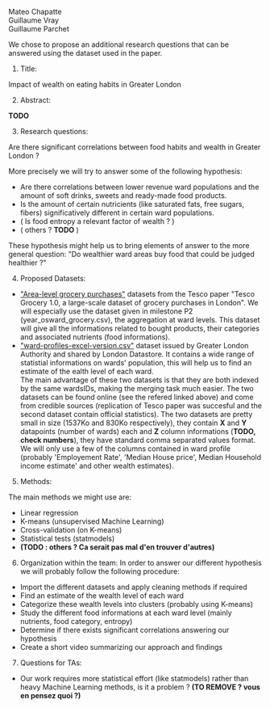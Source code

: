 Mateo Chapatte  
Guillaume Vray  
Guillaume Parchet  

We chose to propose an additional research questions that can be answered using the dataset used in the paper.

1. Title:

 Impact of wealth on eating habits in Greater London

2. Abstract:

 **TODO**
 
3. Research questions:

 Are there significant correlations between food habits and wealth in Greater London ? 
 
More precisely we will try to answer some of the following hypothesis:
  - Are there correlations between lower revenue ward populations and the amount of soft drinks, sweets and ready-made food products.
  - Is the amount of certain nutricients (like saturated fats, free sugars, fibers) significatively different in certain ward populations.
  - ( Is food entropy a relevant factor of wealth ? )
  - ( others ? **TODO** )
   
These hypothesis might help us to bring elements of answer to the more general question: "Do wealthier ward areas buy food that could be judged healthier ?"
 
4. Proposed Datasets:
 - ["Area-level grocery purchases"](https://figshare.com/collections/Tesco_Grocery_1_0/4769354/2) datasets from the Tesco paper "Tesco Grocery 1.0, a large-scale dataset of grocery purchases in London". We will especially use the dataset given in milestone P2 (year_osward_grocery.csv), the aggregation at ward levels. This dataset will give all the informations related to bought products, their categories and associated nutrients (food informations).
 - ["ward-profiles-excel-version.csv"](https://data.london.gov.uk/dataset/ward-profiles-and-atlas) dataset issued by Greater London Authority and shared by London Datastore. It contains a wide range of statistial informations on wards' population, this will help us to find an estimate of the ealth level of each ward.  
The main advantage of these two datasets is that they are both indexed by the same wardsIDs, making the merging task much easier. The two datasets can be found online (see the refered linked above) and come from credible sources (replication of Tesco paper was succesful and the second dataset contain official statistics). The two datasets are pretty small in size (1537Ko and  830Ko respectively), they contain **X** and **Y** datapoints (number of wards) each and **Z** column informations (**TODO, check numbers**), they have standard comma separated values format. We will only use a few of the columns contained in ward profile (probably 'Employement Rate', 'Median House price', Median Household income estimate' and other wealth estimates). 
 
5. Methods:

The main methods we might use are:
 - Linear regression
 - K-means (unsupervised Machine Learning)
 - Cross-validation (on K-means)
 - Statistical tests (statmodels)
 - **(TODO : others ? Ca serait pas mal d'en trouver d'autres)**
 
6. Organization within the team:
In order to answer our different hypothesis we will probably follow the following procedure:
 - Import the different datasets and apply cleaning methods if required
 - Find an estimate of the wealth level of each ward
 - Categorize these wealth levels into clusters (probably using K-means)
 - Study the different food informations at each ward level (mainly nutrients, food category, entropy)
 - Determine if there exists significant correlations answering our hypothesis
 - Create a short video summarizing our approach and findings
 
7. Questions for TAs:
 - Our work requires more statistical effort (like statmodels) rather than heavy Machine Learning methods, is it a problem ? **(TO REMOVE ? vous en pensez quoi ?)**
 
 
 
 
 
 
